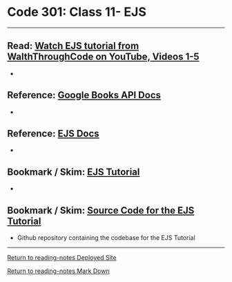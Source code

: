 # Code 301: Class 11- EJS

***

## Read: [Watch EJS tutorial from WalthThroughCode on YouTube, Videos 1-5](https://www.youtube.com/playlist?list=PL7sCSgsRZ-slYARh3YJIqPGZqtGVqZRGt)

-

## Reference: [Google Books API Docs](https://developers.google.com/books/docs/v1/using#WorkingVolumes)

-

## Reference: [EJS Docs](https://ejs.co/)

-

## Bookmark / Skim: [EJS Tutorial](https://www.digitalocean.com/community/tutorials/how-to-use-ejs-to-template-your-node-application)

-

## Bookmark / Skim: [Source Code for the EJS Tutorial](https://github.com/scotch-io/node-ejs)

- Github repository containing the codebase for the EJS Tutorial


***

[Return to reading-notes Deployed Site](https://simon-panek.github.io/reading-notes/)

[Return to reading-notes Mark Down](https://github.com/simon-panek/reading-notes)